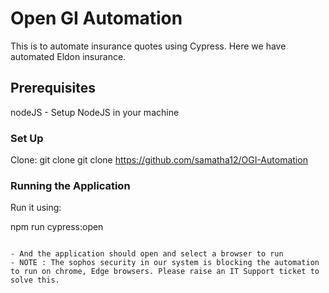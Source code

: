 # Open GI Automation

This is to automate insurance quotes using Cypress. Here we have automated Eldon insurance.

## Prerequisites

nodeJS - Setup NodeJS in your machine

### Set Up

Clone: git clone
git clone https://github.com/samatha12/OGI-Automation

### Running the Application

Run it using:

npm run cypress:open

```

- And the application should open and select a browser to run
- NOTE : The sophos security in our system is blocking the automation to run on chrome, Edge browsers. Please raise an IT Support ticket to solve this.
```
